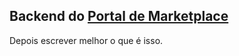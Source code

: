## Backend do [Portal de Marketplace](https://panvelinfinita.github.io/portal-panvelinfinita/)
Depois escrever melhor o que é isso.